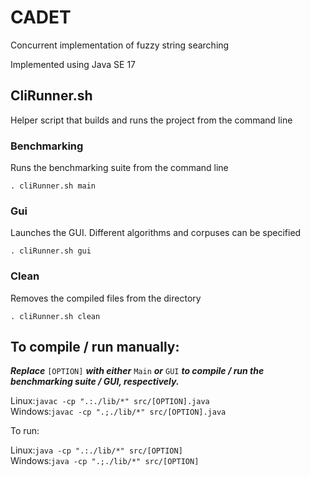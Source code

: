 # CADET

Concurrent implementation of fuzzy string searching

Implemented using Java SE 17

## CliRunner.sh

Helper script that builds and runs the project from the command line

### Benchmarking
Runs the benchmarking suite from the command line

    . cliRunner.sh main

### Gui
Launches the GUI. Different algorithms and corpuses can be specified

    . cliRunner.sh gui

### Clean
Removes the compiled files from the directory

    . cliRunner.sh clean

## To compile / run manually:

***Replace*** `[OPTION]` ***with either*** `Main` ***or*** `GUI` ***to compile / run the benchmarking suite / GUI, respectively.***

Linux:`javac -cp ".:./lib/*" src/[OPTION].java`<br>
Windows:`javac -cp ".;./lib/*" src/[OPTION].java`

To run:

Linux:`java -cp ".:./lib/*" src/[OPTION]`<br>
Windows:`java -cp ".;./lib/*" src/[OPTION]`


